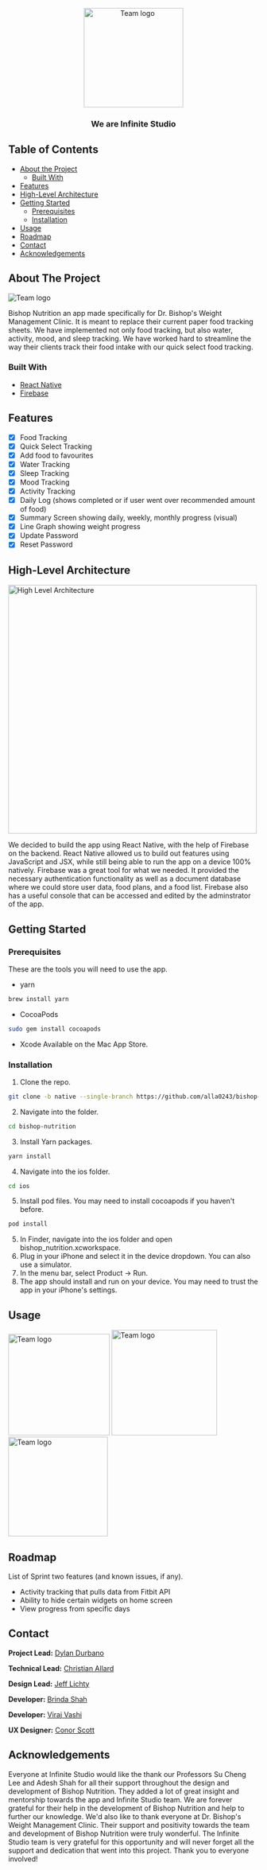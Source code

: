 <!-- Team Logo -->

<p align="center">
      <img src="Images/infinite-studios-logo.png" alt="Team logo" height="auto" width="200">
      <h3 align="center">We are Infinite Studio</h3>
</p>

<!-- TABLE OF CONTENTS -->
## Table of Contents

* [About the Project](#about-the-project)
  * [Built With](#built-with)
* [Features](#features)
* [High-Level Architecture](#high-level-architecture)
* [Getting Started](#getting-started)
  * [Prerequisites](#prerequisites)
  * [Installation](#installation)
* [Usage](#usage)
* [Roadmap](#roadmap)
* [Contact](#contact)
* [Acknowledgements](#acknowledgements)

<!-- ABOUT THE PROJECT -->
## About The Project

<img src="Images/4phones.png" alt="Team logo">

<p>
      Bishop Nutrition an app made specifically for Dr. Bishop's Weight Management Clinic. It is meant to replace their current paper food tracking sheets. We have implemented not only food tracking, but also water, activity, mood, and sleep tracking. We have worked hard to streamline the way their clients track their food intake with our quick select food tracking.
</p>

### Built With
* [React Native](https://reactnative.dev/)
* [Firebase](https://firebase.google.com/)

<!-- Features list -->
## Features
- [x] Food Tracking
- [x] Quick Select Tracking
- [x] Add food to favourites
- [x] Water Tracking
- [x] Sleep Tracking
- [x] Mood Tracking
- [x] Activity Tracking
- [x] Daily Log (shows completed or if user went over recommended amount of food)
- [x] Summary Screen showing daily, weekly, monthly progress (visual)
- [x] Line Graph showing weight progress
- [x] Update Password
- [x] Reset Password

<!-- High-Level Architecture -->
## High-Level Architecture

 <img src="Images/high_level_arch.png" alt="High Level Architecture" height="500" width="auto">

We decided to build the app using React Native, with the help of Firebase on the backend. React Native allowed us to build out features using JavaScript and JSX, while still being able to run the app on a device 100% natively. Firebase was a great tool for what we needed. It provided the necessary authentication functionality as well as a document database where we could store user data, food plans, and a food list. Firebase also has a useful console that can be accessed and edited by the adminstrator of the app.

<!-- Getting Started -->
## Getting Started

### Prerequisites

These are the tools you will need to use the app.

* yarn
```sh
brew install yarn
```
* CocoaPods
```sh
sudo gem install cocoapods
```
* Xcode
Available on the Mac App Store.

### Installation

1. Clone the repo.
```sh
git clone -b native --single-branch https://github.com/alla0243/bishop-nutrition.git
```
2. Navigate into the folder.
```sh
cd bishop-nutrition
```
3. Install Yarn packages.
```sh
yarn install
```
4. Navigate into the ios folder.
```sh
cd ios
```
5. Install pod files. You may need to install cocoapods if you haven't before.
```sh
pod install
```
5. In Finder, navigate into the ios folder and open bishop_nutrition.xcworkspace.
6. Plug in your iPhone and select it in the device dropdown. You can also use a simulator.
7. In the menu bar, select Product -> Run.
8. The app should install and run on your device. You may need to trust the app in your iPhone's settings.


<!-- USAGE EXAMPLES -->
## Usage

<img src="Images/Dashboard.png" alt="Team logo" height="auto" width="204">    <img src="Images/Summary.png" alt="Team logo" height="auto" width="212">    <img src="Images/Progress.png" alt="Team logo" height="auto" width="200">      

<!-- ROADMAP -->
## Roadmap

List of Sprint two features (and known issues, if any).
- Activity tracking that pulls data from Fitbit API
- Ability to hide certain widgets on home screen
- View progress from specific days

<!-- Contact -->
## Contact

**Project Lead:** [Dylan Durbano](mailto:durb0004@algonquinlive.com)

**Technical Lead:** [Christian Allard](mailto:alla0243@algonquinlive.com)

**Design Lead:** [Jeff Lichty](mailto:lich0020@algonquinlive.com)

**Developer:** [Brinda Shah](mailto:shah0220@algonquinlive.com)

**Developer:** [Viraj Vashi](mailto:vash0006@algonquinlive.com)

**UX Designer:** [Conor Scott](mailto:scot0359@algonquinlive.com)

<!-- Acknowledgements -->
## Acknowledgements
Everyone at Infinite Studio would like the thank our Professors Su Cheng Lee and Adesh Shah for all their support throughout the design and development of Bishop Nutrition. They added a lot of great insight and mentorship towards the app and Infinite Studio team. We are forever grateful for their help in the development of Bishop Nutrition and help to further our knowledge. We'd also like to thank everyone at Dr. Bishop's Weight Management Clinic. Their support and positivity towards the team and development of Bishop Nutrition were truly wonderful. The Infinite Studio team is very grateful for this opportunity and will never forget all the support and dedication that went into this project. Thank you to everyone involved!
